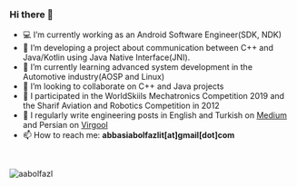 ### Hi there 👋
- 💻 I’m currently working as an Android Software Engineer(SDK, NDK)
- 🔭 I’m developing a project about communication between C++ and Java/Kotlin using Java Native Interface(JNI).
- 🌱 I’m currently learning advanced system development in the Automotive industry(AOSP and Linux)
- 👯 I’m looking to collaborate on C++ and Java projects
- 🚀 I participated in the WorldSkiils Mechatronics Competition 2019 and the Sharif Aviation and Robotics Competition in 2012
- 📝 I regularly write engineering posts in English and Turkish on [Medium](https://medium.com/@abbasiabolfazlit) and Persian on [Virgool](https://virgool.io/@abbasiabolfazl)
- 📫 How to reach me: **abbasiabolfazlit[at]gmail[dot]com**

<br>
<p><img align="left" src="https://github-readme-stats.vercel.app/api/top-langs?username=aabolfazl&show_icons=true&locale=en&layout=compact" alt="aabolfazl" /></p>
